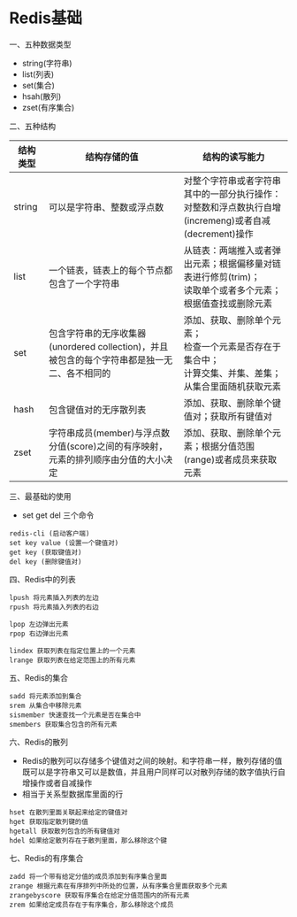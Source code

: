 # Redis基础

 一、五种数据类型
 - string(字符串)
 - list(列表)
 - set(集合)
 - hsah(散列)
 - zset(有序集合)

二、五种结构

结构类型 | 结构存储的值 | 结构的读写能力
---|---|---
string | 可以是字符串、整数或浮点数 | 对整个字符串或者字符串其中的一部分执行操作：<br>对整数和浮点数执行自增(incremeng)或者自减(decrement)操作
list | 一个链表，链表上的每个节点都包含了一个字符串 | 从链表：两端推入或者弹出元素；根据偏移量对链表进行修剪(trim)；<br>读取单个或者多个元素；<br>根据值查找或删除元素
set | 包含字符串的无序收集器(unordered collection)，并且被包含的每个字符串都是独一无二、各不相同的 | 添加、获取、删除单个元素；<br>检查一个元素是否存在于集合中；<br>计算交集、并集、差集；从集合里面随机获取元素
hash | 包含键值对的无序散列表 | 添加、获取、删除单个键值对；获取所有键值对
zset | 字符串成员(member)与浮点数分值(score)之间的有序映射，<br>元素的排列顺序由分值的大小决定 | 添加、获取、删除单个元素；根据分值范围(range)或者成员来获取元素


三、最基础的使用
- set get del 三个命令
```
redis-cli (启动客户端)
set key value (设置一个键值对)
get key (获取键值对)
del key (删除键值对)
```
四、Redis中的列表

```
lpush 将元素插入列表的左边
rpush 将元素插入列表的右边

lpop 左边弹出元素
rpop 右边弹出元素

lindex 获取列表在指定位置上的一个元素
lrange 获取列表在给定范围上的所有元素

```

五、Redis的集合

```
sadd 将元素添加到集合
srem 从集合中移除元素
sismember 快速查找一个元素是否在集合中
smembers 获取集合包含的所有元素

```

六、Redis的散列
- Redis的散列可以存储多个键值对之间的映射。和字符串一样，散列存储的值既可以是字符串又可以是数值，并且用户同样可以对散列存储的数字值执行自增操作或者自减操作
- 相当于关系型数据库里面的行

```
hset 在散列里面关联起来给定的键值对
hget 获取指定散列键的值
hgetall 获取散列包含的所有键值对
hdel 如果给定散列存在于散列里面，那么移除这个键

```

七、Redis的有序集合

```
zadd 将一个带有给定分值的成员添加到有序集合里面
zrange 根据元素在有序排列中所处的位置，从有序集合里面获取多个元素
zrangebyscore 获取有序集合在给定分值范围内的所有元素
zrem 如果给定成员存在于有序集合，那么移除这个成员



```






